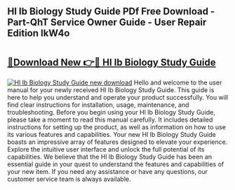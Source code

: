 ## Hl Ib Biology Study Guide PDf Free Download - Part-QhT Service Owner Guide - User Repair Edition IkW4o

# <h2><a href="http://bc63070.oget.top/?id=Hl+Ib+Biology+Study+Guide">🔗Download New 👉🔴 Hl Ib Biology Study Guide</a></h2>

[![Hl Ib Biology Study Guide new download](https://i.imgur.com/5g1atiW.png)](http://bc63070.oget.top/?id=Hl+Ib+Biology+Study+Guide)
Hello and welcome to the user manual for your newly received Hl Ib Biology Study Guide. This guide is here to help you understand and operate your product successfully. You will find clear instructions for installation, usage, maintenance, and troubleshooting. Before you begin using your Hl Ib Biology Study Guide, please take a moment to read this manual carefully. It includes detailed instructions for setting up the product, as well as information on how to use its various features and capabilities. Your new Hl Ib Biology Study Guide boasts an impressive array of features designed to elevate your experience. Explore the intuitive user interface and unlock the full potential of its capabilities. We believe that the Hl Ib Biology Study Guide has been an essential guide in your quest to understand the features and capabilities of your new item. If you need any assistance or have any questions, our customer service team is always available.
